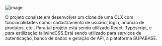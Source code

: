 
![image](https://github.com/NayGois/my-olx-react/assets/107863739/2257e118-a64f-4566-a464-e0510f27daae)




O projeto consiste em desenvolver um clone de uma OLX com funcionalidades como: cadastramento de usuário, login, anúncio de produtos, etc..
Para tal projeto está sendo utilizado React, Typescript, e para estilização tailwindCSS.Está sendo utilizado para serviços de autenticação, banco de dados e geração de API,
a plataforma SUPABASE.
